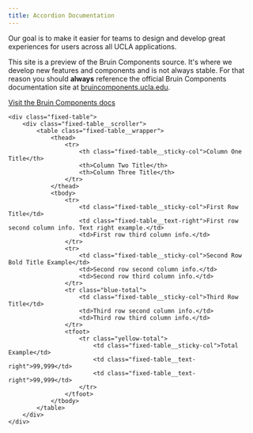 ```yaml
---
title: Accordion Documentation
---
```

Our goal is to make it easier for teams to design and develop great experiences for users across all UCLA applications.

This site is a preview of the Bruin Components source. It's where we develop new features and components and is not always stable. For that reason you should **always** reference the official Bruin Components documentation site at [bruincomponents.ucla.edu](https://bruincomponents.ucla.edu/).

<a href="https://bruincomponents.ucla.edu/" class="create-button">Visit the Bruin Components docs</a>

```
<div class="fixed-table">
    <div class="fixed-table__scroller">
        <table class="fixed-table__wrapper">
            <thead>
                <tr>
                    <th class="fixed-table__sticky-col">Column One Title</th>
                    <th>Column Two Title</th>
                    <th>Column Three Title</th>
                </tr>
            </thead>
            <tbody>
                <tr>
                    <td class="fixed-table__sticky-col">First Row Title</td>
                    <td class="fixed-table__text-right">First row second column info. Text right example.</td>
                    <td>First row third column info.</td>
                </tr>
                <tr>
                    <td class="fixed-table__sticky-col">Second Row Bold Title Example</td>
                    <td>Second row second column info.</td>
                    <td>Second row third column info.</td>
                </tr>
                <tr class="blue-total">
                    <td class="fixed-table__sticky-col">Third Row Title</td>
                    <td>Third row second column info.</td>
                    <td>Third row third column info.</td>
                </tr>
                <tfoot>
                    <tr class="yellow-total">
                        <td class="fixed-table__sticky-col">Total Example</td>
                        <td class="fixed-table__text-right">99,999</td>
                        <td class="fixed-table__text-right">99,999</td>
                    </tr>
                </tfoot>
            </tbody>
        </table>
    </div>
</div>
```
